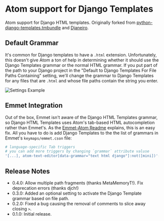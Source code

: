 # Atom support for Django Templates

Atom support for Django HTML templates. Originally forked from [python-django-templates.tmbundle](https://github.com/textmate/python-django-templates.tmbundle) and [Djaneiro](https://github.com/squ1b3r/Djaneiro).

## Default Grammar
It's common for Django templates to have a `.html` extension. Unfortunately, this doesn't give Atom a ton of help in determining whether it should use the Django Templates grammar or the normal HTML grammar. If you put part of the path to your Django project in the "Default to Django Templates For File Paths Containing" setting, we'll change the grammar to Django Templates for any files that are `.html` and whose file paths contain the string you enter.

![Settings Example](https://f.cloud.github.com/assets/69549/2429497/3fd16d50-ac86-11e3-9b78-7c2bc051212c.png)

## Emmet Integration
Out of the box, Emmet isn't aware of the Django HTML Templates grammar, so Django HTML Templates uses Atom's tab-based HTML autocompletion rather than Emmet's. As the [Emmet-Atom Readme](https://github.com/emmetio/emmet-atom) explains, this is an easy fix. All you have to do is add Django Templates to the the list of grammars in Emmet's `keymaps/emmet.cson` file:

``` cson
# language-specific Tab triggers
# you can add more triggers by changing `grammar` attribute valuse
'[...], atom-text-editor[data-grammar="text html django"]:not([mini])':
```

## Release Notes

* 0.4.0: Allow multiple path fragments (thanks MetaMemoryT!). Fix deprecation errors (thanks djch!)
* 0.3.0: Added an optional setting to activate the Django Template grammar based on file path.
* 0.2.0: Fixed a bug causing the removal of comments to slice away closing `>`.
* 0.1.0: Initial release.
